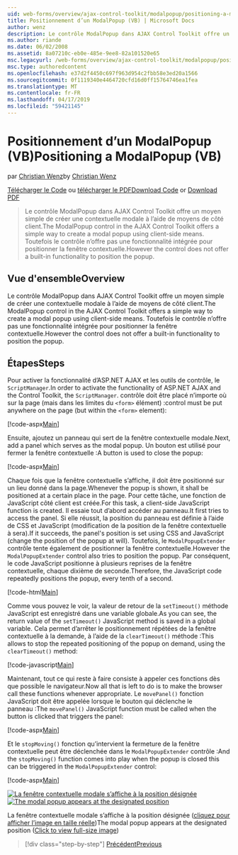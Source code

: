 ```yaml
---
uid: web-forms/overview/ajax-control-toolkit/modalpopup/positioning-a-modalpopup-vb
title: Positionnement d’un ModalPopup (VB) | Microsoft Docs
author: wenz
description: Le contrôle ModalPopup dans AJAX Control Toolkit offre un moyen simple de créer une contextuelle modale à l’aide de moyens de côté client. Toutefois le contrôle n’offre pas un...
ms.author: riande
ms.date: 06/02/2008
ms.assetid: 8a07210c-eb0e-485e-9ee8-82a101520e65
msc.legacyurl: /web-forms/overview/ajax-control-toolkit/modalpopup/positioning-a-modalpopup-vb
msc.type: authoredcontent
ms.openlocfilehash: e37d2f4450c697f963d954c2fbb58e3ed20a1566
ms.sourcegitcommit: 0f1119340e4464720cfd16d0ff15764746ea1fea
ms.translationtype: MT
ms.contentlocale: fr-FR
ms.lasthandoff: 04/17/2019
ms.locfileid: "59421145"
---
```

# <a name="positioning-a-modalpopup-vb"></a><span data-ttu-id="1bcb9-104">Positionnement d’un ModalPopup (VB)</span><span class="sxs-lookup"><span data-stu-id="1bcb9-104">Positioning a ModalPopup (VB)</span></span>

<span data-ttu-id="1bcb9-105">par [Christian Wenz](https://github.com/wenz)</span><span class="sxs-lookup"><span data-stu-id="1bcb9-105">by [Christian Wenz](https://github.com/wenz)</span></span>

<span data-ttu-id="1bcb9-106">[Télécharger le Code](http://download.microsoft.com/download/2/4/0/24052038-f942-4336-905b-b60ae56f0dd5/ModalPopup4.vb.zip) ou [télécharger le PDF](http://download.microsoft.com/download/b/6/a/b6ae89ee-df69-4c87-9bfb-ad1eb2b23373/modalpopup4VB.pdf)</span><span class="sxs-lookup"><span data-stu-id="1bcb9-106">[Download Code](http://download.microsoft.com/download/2/4/0/24052038-f942-4336-905b-b60ae56f0dd5/ModalPopup4.vb.zip) or [Download PDF](http://download.microsoft.com/download/b/6/a/b6ae89ee-df69-4c87-9bfb-ad1eb2b23373/modalpopup4VB.pdf)</span></span>

> <span data-ttu-id="1bcb9-107">Le contrôle ModalPopup dans AJAX Control Toolkit offre un moyen simple de créer une contextuelle modale à l’aide de moyens de côté client.</span><span class="sxs-lookup"><span data-stu-id="1bcb9-107">The ModalPopup control in the AJAX Control Toolkit offers a simple way to create a modal popup using client-side means.</span></span> <span data-ttu-id="1bcb9-108">Toutefois le contrôle n’offre pas une fonctionnalité intégrée pour positionner la fenêtre contextuelle.</span><span class="sxs-lookup"><span data-stu-id="1bcb9-108">However the control does not offer a built-in functionality to position the popup.</span></span>


## <a name="overview"></a><span data-ttu-id="1bcb9-109">Vue d'ensemble</span><span class="sxs-lookup"><span data-stu-id="1bcb9-109">Overview</span></span>

<span data-ttu-id="1bcb9-110">Le contrôle ModalPopup dans AJAX Control Toolkit offre un moyen simple de créer une contextuelle modale à l’aide de moyens de côté client.</span><span class="sxs-lookup"><span data-stu-id="1bcb9-110">The ModalPopup control in the AJAX Control Toolkit offers a simple way to create a modal popup using client-side means.</span></span> <span data-ttu-id="1bcb9-111">Toutefois le contrôle n’offre pas une fonctionnalité intégrée pour positionner la fenêtre contextuelle.</span><span class="sxs-lookup"><span data-stu-id="1bcb9-111">However the control does not offer a built-in functionality to position the popup.</span></span>

## <a name="steps"></a><span data-ttu-id="1bcb9-112">Étapes</span><span class="sxs-lookup"><span data-stu-id="1bcb9-112">Steps</span></span>

<span data-ttu-id="1bcb9-113">Pour activer la fonctionnalité d’ASP.NET AJAX et les outils de contrôle, le `ScriptManager`.</span><span class="sxs-lookup"><span data-stu-id="1bcb9-113">In order to activate the functionality of ASP.NET AJAX and the Control Toolkit, the `ScriptManager`.</span></span> <span data-ttu-id="1bcb9-114">contrôle doit être placé n’importe où sur la page (mais dans les limites du `<form>` élément) :</span><span class="sxs-lookup"><span data-stu-id="1bcb9-114">control must be put anywhere on the page (but within the `<form>` element):</span></span>

[!code-aspx[Main](positioning-a-modalpopup-vb/samples/sample1.aspx)]

<span data-ttu-id="1bcb9-115">Ensuite, ajoutez un panneau qui sert de la fenêtre contextuelle modale.</span><span class="sxs-lookup"><span data-stu-id="1bcb9-115">Next, add a panel which serves as the modal popup.</span></span> <span data-ttu-id="1bcb9-116">Un bouton est utilisé pour fermer la fenêtre contextuelle :</span><span class="sxs-lookup"><span data-stu-id="1bcb9-116">A button is used to close the popup:</span></span>

[!code-aspx[Main](positioning-a-modalpopup-vb/samples/sample2.aspx)]

<span data-ttu-id="1bcb9-117">Chaque fois que la fenêtre contextuelle s’affiche, il doit être positionné sur un lieu donné dans la page.</span><span class="sxs-lookup"><span data-stu-id="1bcb9-117">Whenever the popup is shown, it shall be positioned at a certain place in the page.</span></span> <span data-ttu-id="1bcb9-118">Pour cette tâche, une fonction de JavaScript côté client est créée.</span><span class="sxs-lookup"><span data-stu-id="1bcb9-118">For this task, a client-side JavaScript function is created.</span></span> <span data-ttu-id="1bcb9-119">Il essaie tout d’abord accéder au panneau.</span><span class="sxs-lookup"><span data-stu-id="1bcb9-119">It first tries to access the panel.</span></span> <span data-ttu-id="1bcb9-120">Si elle réussit, la position du panneau est définie à l’aide de CSS et JavaScript (modification de la position de la fenêtre contextuelle à sera).</span><span class="sxs-lookup"><span data-stu-id="1bcb9-120">If it succeeds, the panel's position is set using CSS and JavaScript (change the position of the popup at will).</span></span> <span data-ttu-id="1bcb9-121">Toutefois, le `ModalPopupExtender` contrôle tente également de positionner la fenêtre contextuelle.</span><span class="sxs-lookup"><span data-stu-id="1bcb9-121">However the `ModalPopupExtender` control also tries to position the popup.</span></span> <span data-ttu-id="1bcb9-122">Par conséquent, le code JavaScript positionne à plusieurs reprises de la fenêtre contextuelle, chaque dixième de seconde.</span><span class="sxs-lookup"><span data-stu-id="1bcb9-122">Therefore, the JavaScript code repeatedly positions the popup, every tenth of a second.</span></span>

[!code-html[Main](positioning-a-modalpopup-vb/samples/sample3.html)]

<span data-ttu-id="1bcb9-123">Comme vous pouvez le voir, la valeur de retour de la `setTimeout()` méthode JavaScript est enregistré dans une variable globale.</span><span class="sxs-lookup"><span data-stu-id="1bcb9-123">As you can see, the return value of the `setTimeout()` JavaScript method is saved in a global variable.</span></span> <span data-ttu-id="1bcb9-124">Cela permet d’arrêter le positionnement répétées de la fenêtre contextuelle à la demande, à l’aide de la `clearTimeout()` méthode :</span><span class="sxs-lookup"><span data-stu-id="1bcb9-124">This allows to stop the repeated positioning of the popup on demand, using the `clearTimeout()` method:</span></span>

[!code-javascript[Main](positioning-a-modalpopup-vb/samples/sample4.js)]

<span data-ttu-id="1bcb9-125">Maintenant, tout ce qui reste à faire consiste à appeler ces fonctions dès que possible le navigateur.</span><span class="sxs-lookup"><span data-stu-id="1bcb9-125">Now all that is left to do is to make the browser call these functions whenever appropriate.</span></span> <span data-ttu-id="1bcb9-126">Le `movePanel()` fonction JavaScript doit être appelée lorsque le bouton qui déclenche le panneau :</span><span class="sxs-lookup"><span data-stu-id="1bcb9-126">The `movePanel()` JavaScript function must be called when the button is clicked that triggers the panel:</span></span>

[!code-aspx[Main](positioning-a-modalpopup-vb/samples/sample5.aspx)]

<span data-ttu-id="1bcb9-127">Et le `stopMoving()` fonction qu’intervient la fermeture de la fenêtre contextuelle peut être déclenchée dans le `ModalPopupExtender` contrôle :</span><span class="sxs-lookup"><span data-stu-id="1bcb9-127">And the `stopMoving()` function comes into play when the popup is closed this can be triggered in the `ModalPopupExtender` control:</span></span>

[!code-aspx[Main](positioning-a-modalpopup-vb/samples/sample6.aspx)]


<span data-ttu-id="1bcb9-128">[![La fenêtre contextuelle modale s’affiche à la position désignée](positioning-a-modalpopup-vb/_static/image2.png)](positioning-a-modalpopup-vb/_static/image1.png)</span><span class="sxs-lookup"><span data-stu-id="1bcb9-128">[![The modal popup appears at the designated position](positioning-a-modalpopup-vb/_static/image2.png)](positioning-a-modalpopup-vb/_static/image1.png)</span></span>

<span data-ttu-id="1bcb9-129">La fenêtre contextuelle modale s’affiche à la position désignée ([cliquez pour afficher l’image en taille réelle](positioning-a-modalpopup-vb/_static/image3.png))</span><span class="sxs-lookup"><span data-stu-id="1bcb9-129">The modal popup appears at the designated position ([Click to view full-size image](positioning-a-modalpopup-vb/_static/image3.png))</span></span>

> [!div class="step-by-step"]
> [<span data-ttu-id="1bcb9-130">Précédent</span><span class="sxs-lookup"><span data-stu-id="1bcb9-130">Previous</span></span>](handling-postbacks-from-a-modalpopup-vb.md)
